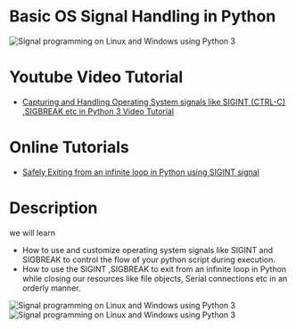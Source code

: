 # Basic OS Signal Handling in Python

![Signal programming on Linux and Windows using Python 3](https://www.xanthium.in/sites/default/files/site-images/os-signal-handling-python3/ctrl-c-signal-handling-python3.jpg)

# Youtube Video Tutorial 

- [Capturing and Handling Operating System signals like SIGINT (CTRL-C) ,SIGBREAK etc in Python 3 Video Tutorial](https://www.youtube.com/watch?v=xWpHZlpmCiM)

# Online Tutorials

 - [Safely Exiting from an infinite loop in Python using SIGINT signal](https://www.xanthium.in/operating-system-signal-handling-in-python3)

# Description
we will learn 
- How to use and customize operating system signals like SIGINT  and SIGBREAK  to control the flow of your python script during execution. 
- How to use the SIGINT ,SIGBREAK  to exit from an infinite loop in Python while closing our resources like file objects, Serial connections etc in an orderly manner.

![Signal programming on Linux and Windows using Python 3](https://www.xanthium.in/sites/default/files/site-images/os-signal-handling-python3/python-sigint-signal-processing-windows.jpg)
![Signal programming on Linux and Windows using Python 3](https://www.xanthium.in/sites/default/files/site-images/os-signal-handling-python3/infinite-loop-exit-python-linux.jpg)

